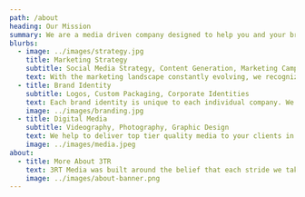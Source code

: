 ```yaml
---
path: /about
heading: Our Mission
summary: We are a media driven company designed to help you and your brand reach new heights by giving you the media tools you need to reach your planned goals and company vision.
blurbs:
  - image: ../images/strategy.jpg
    title: Marketing Strategy
    subtitle: Social Media Strategy, Content Generation, Marketing Campaigns
    text: With the marketing landscape constantly evolving, we recognize that clear communication is key. Our mission is to provide custom tailored marketing programs that cater to your company’s specific needs. By doing so, we aim to consistently deliver brand identity and media content that generates positive and impactful results for you and your customers.
  - title: Brand Identity
    subtitle: Logos, Custom Packaging, Corporate Identities
    text: Each brand identity is unique to each individual company. We provide personalized logos, custom packaging, corporate identities, as well as anything your company might need to help shape and identify your brand in order to resonate with your intended audience.
    image: ../images/branding.jpg
  - title: Digital Media
    subtitle: Videography, Photography, Graphic Design
    text: We help to deliver top tier quality media to your clients in a variety of formats. We create tailored content to help you reach the customers you want and need.
    image: ../images/media.jpeg
about: 
  - title: More About 3TR
    text: 3RT Media was built around the belief that each stride we take and every choice we make reflects our identity and values. It is when we share the stories that shaped who we are today, that we have the opportunity to truly impact our audience’s life. Our mission is to enable your company to forge deeper connections with your clients, crafting a more personal relationship with those you wish to serve. Let 3TR Media help you, by bringing your products and services to life through tailor-made videos, meticulously crafted for you and your brand.
    image: ../images/about-banner.png
---
```

